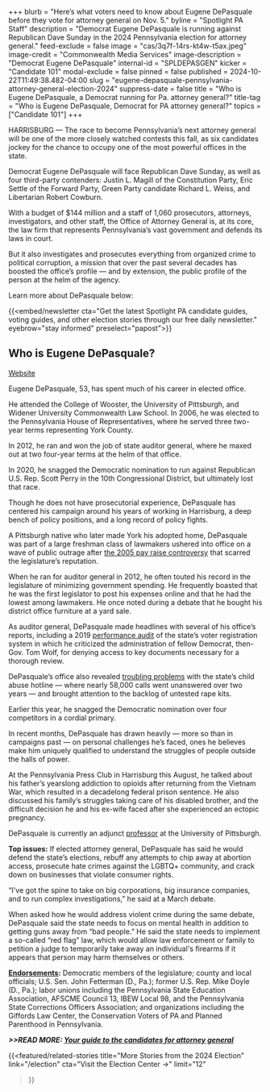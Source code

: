+++
blurb = "Here’s what voters need to know about Eugene DePasquale before they vote for attorney general on Nov. 5."
byline = "Spotlight PA Staff"
description = "Democrat Eugene DePasquale is running against Republican Dave Sunday in the 2024 Pennsylvania election for attorney general."
feed-exclude = false
image = "cas/3q7f-14rs-kt4w-t5ax.jpeg"
image-credit = "Commonwealth Media Services"
image-description = "Democrat Eugene DePasquale"
internal-id = "SPLDEPASGEN"
kicker = "Candidate 101"
modal-exclude = false
pinned = false
published = 2024-10-22T11:49:38.482-04:00
slug = "eugene-depasquale-pennsylvania-attorney-general-election-2024"
suppress-date = false
title = "Who is Eugene DePasquale, a Democrat running for Pa. attorney general?"
title-tag = "Who is Eugene DePasquale, Democrat for PA attorney general?"
topics = ["Candidate 101"]
+++

HARRISBURG — The race to become Pennsylvania’s next attorney general will be one of the more closely watched contests this fall, as six candidates jockey for the chance to occupy one of the most powerful offices in the state.

Democrat Eugene DePasquale will face Republican Dave Sunday, as well as four third-party contenders: Justin L. Magill of the Constitution Party, Eric Settle of the Forward Party, Green Party candidate Richard L. Weiss, and Libertarian Robert Cowburn.

With a budget of $144 million and a staff of 1,060 prosecutors, attorneys, investigators, and other staff, the Office of Attorney General is, at its core, the law firm that represents Pennsylvania’s vast government and defends its laws in court.

But it also investigates and prosecutes everything from organized crime to political corruption, a mission that over the past several decades has boosted the office’s profile — and by extension, the public profile of the person at the helm of the agency.

Learn more about DePasquale below:

{{<embed/newsletter cta="Get the latest Spotlight PA candidate guides, voting guides, and other election stories through our free daily newsletter." eyebrow="stay informed" preselect="papost">}}

## Who is Eugene DePasquale?

<a href="https://www.depasqualeforag.com/">Website</a>

Eugene DePasquale, 53, has spent much of his career in elected office.

He attended the College of Wooster, the University of Pittsburgh, and Widener University Commonwealth Law School. In 2006, he was elected to the Pennsylvania House of Representatives, where he served three two-year terms representing York County.

In 2012, he ran and won the job of state auditor general, where he maxed out at two four-year terms at the helm of that office.

In 2020, he snagged the Democratic nomination to run against Republican U.S. Rep. Scott Perry in the 10th Congressional District, but ultimately lost that race.

Though he does not have prosecutorial experience, DePasquale has centered his campaign around his years of working in Harrisburg, a deep bench of policy positions, and a long record of policy fights.

A Pittsburgh native who later made York his adopted home, DePasquale was part of a large freshman class of lawmakers ushered into office on a wave of public outrage after <a href="https://www.pennlive.com/politics/2015/07/few_pennsylvania_lawmakers_rem.html">the 2005 pay raise controversy</a> that scarred the legislature’s reputation.

When he ran for auditor general in 2012, he often touted his record in the legislature of minimizing government spending. He frequently boasted that he was the first legislator to post his expenses online and that he had the lowest among lawmakers. He once noted during a debate that he bought his district office furniture at a yard sale.

As auditor general, DePasquale made headlines with several of his office’s reports, including a 2019 <a href="https://www.paauditor.gov/wp-content/uploads/audits-archive/Media/Default/Reports/Department%20of%20State_SURE%20Audit%20Report%2012-19-19.pdf">performance audit</a> of the state’s voter registration system in which he criticized the administration of fellow Democrat, then-Gov. Tom Wolf, for denying access to key documents necessary for a thorough review.

DePasquale’s office also revealed <a href="https://www.paauditor.gov/wp-content/uploads/audits-archive/Media/Default/Reports/Performance%20Audit%20of%20the%20PA%20Department%20of%20Human%20Services%20-%20ChildLine.pdf">troubling problems</a> with the state’s child abuse hotline — where nearly 58,000 calls went unanswered over two years — and brought attention to the backlog of untested rape kits.

Earlier this year, he snagged the Democratic nomination over four competitors in a cordial primary.

In recent months, DePasquale has drawn heavily — more so than in campaigns past — on personal challenges he’s faced, ones he believes make him uniquely qualified to understand the struggles of people outside the halls of power.

At the Pennsylvania Press Club in Harrisburg this August, he talked about his father’s yearslong addiction to opioids after returning from the Vietnam War, which resulted in a decadelong federal prison sentence. He also discussed his family’s struggles taking care of his disabled brother, and the difficult decision he and his ex-wife faced after she experienced an ectopic pregnancy.

DePasquale is currently an adjunct <a href="https://www.polisci.pitt.edu/people/eugene-depasquale">professor</a> at the University of Pittsburgh.

<strong>Top issues:</strong> If elected attorney general, DePasquale has said he would defend the state’s elections, rebuff any attempts to chip away at abortion access, prosecute hate crimes against the LGBTQ\+ community, and crack down on businesses that violate consumer rights.

“I&#39;ve got the spine to take on big corporations, big insurance companies, and to run complex investigations,” he said at a March debate.

When asked how he would address violent crime during the same debate, DePasquale said the state needs to focus on mental health in addition to getting guns away from “bad people.” He said the state needs to implement a so-called “red flag” law, which would allow law enforcement or family to petition a judge to temporarily take away an individual&#39;s firearms if it appears that person may harm themselves or others.

<a href="https://www.depasqualeforag.com/endorsements"><strong>Endorsements</strong></a><strong>:</strong> Democratic members of the legislature; county and local officials; U.S. Sen. John Fetterman (D., Pa.); former U.S. Rep. Mike Doyle (D., Pa.); labor unions including the Pennsylvania State Education Association, AFSCME Council 13, IBEW Local 98, and the Pennsylvania State Corrections Officers Association; and organizations including the Giffords Law Center, the Conservation Voters of PA and Planned Parenthood in Pennsylvania.

<strong><em>&gt;&gt;READ MORE: </em></strong><a href="https://www.spotlightpa.org/news/2024/09/pennsylvania-election-2024-attorney-general-candidates-eugene-depasquale-dave-sunday"><strong><em>Your guide to the candidates for attorney general</em></strong></a><strong><em></em></strong>

{{<featured/related-stories 
  title="More Stories from the 2024 Election" 
  link="/election"
  cta="Visit the Election Center →"
  limit="12"
>}}

